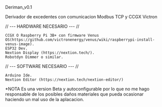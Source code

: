 
Deriman_v0.1


Derivador de excedentes con comunicacion Modbus TCP y CCGX Victron

// --- HARDWARE NECESARIO --- //

    CCGX O Raspberry Pi 3B+ con firmware Venus OS(https://github.com/victronenergy/venus/wiki/raspberrypi-install-venus-image).
    ESP32 Dev.
    Nextion Display (https://nextion.tech/).
    Robotdyn Dimmer o similar.

// --- SOFTWARE NECESARIO --- //

    Arduino Ide.
    Nextion Editor (https://nextion.tech/nextion-editor/)

*NOTA Es una version Beta y autoconfigurable por lo que no me hago responsable de los posibles daños materiales que pueda ocasionar haciendo un mal uso de la aplacacion.
